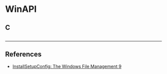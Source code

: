 # WinAPI

## C

```

```

---
## References

- [InstallSetupConfig: The Windows File Management 9](https://www.installsetupconfig.com/win32programming/windowsfileapis4_8.html)